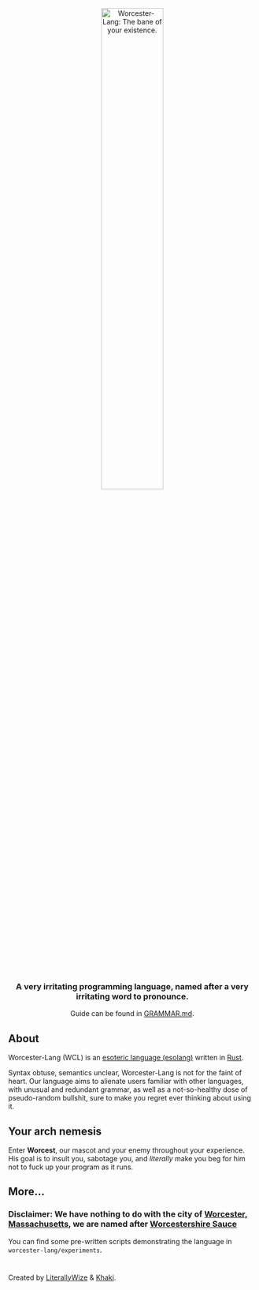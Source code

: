 <div align="center">
  <picture>
    <source media="(prefers-color-scheme: dark)" srcset="https://github.com/user-attachments/assets/c270d860-f3cb-451c-87d5-087cce1a344d">
    <source media="(prefers-color-scheme: light)" srcset="https://github.com/user-attachments/assets/c270d860-f3cb-451c-87d5-087cce1a344d">
    <img alt="Worcester-Lang: The bane of your existence."
         src="https://github.com/user-attachments/assets/c270d860-f3cb-451c-87d5-087cce1a344d"
         width="50%">
  </picture>

### A very irritating programming language, named after a very irritating word to pronounce.

Guide can be found in [GRAMMAR.md](GRAMMAR.md).

</div>

## About
Worcester-Lang (WCL) is an [esoteric language (esolang)](https://en.wikipedia.org/wiki/Esoteric_programming_language) written in [Rust](https://www.rust-lang.org/).

Syntax obtuse, semantics unclear, Worcester-Lang is not for the faint of heart.
Our language aims to alienate users familiar with other languages, with unusual and redundant grammar, as well as a not-so-healthy dose of pseudo-random bullshit, sure to make you regret ever thinking about using it.

## Your arch nemesis
Enter **Worcest**, our mascot and your enemy throughout your experience. His goal is to insult you, sabotage you, and *literally* make you beg for him not to fuck up your program as it runs.

## More...

### Disclaimer: We have nothing to do with the city of [Worcester, Massachusetts](https://en.wikipedia.org/wiki/Worcester,_Massachusetts), we are named after [Worcestershire Sauce](https://en.wikipedia.org/wiki/Worcestershire_sauce)

You can find some pre-written scripts demonstrating the language in `worcester-lang/experiments`.

#

Created by [LiterallyWize](https://github.com/LiterallyWize) & [Khaki](https://github.com/khaki-git).
